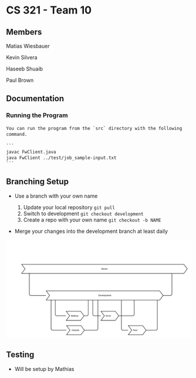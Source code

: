 # CS 321 - Team 10

## Members
Matias Wiesbauer

Kevin Silvera

Haseeb Shuaib

Paul Brown

## Documentation
### Running the Program
    You can run the program from the `src` directory with the following command.

    ```
    javac FwClient.java
    java FwClient ../test/job_sample-input.txt
    ```

## Branching Setup
- Use a branch with your own name
    1. Update your local repository `git pull`
    2. Switch to development `git checkout development`
    3. Create a repo with your own name `git checkout -b NAME`

- Merge your changes into the development branch at least daily


![Branching Setup](/doc/branching.png?raw=true "Branching Setup")

## Testing
- Will be setup by Mathias

